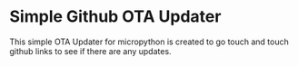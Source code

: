 # Simple Github OTA Updater
This simple OTA Updater for micropython is created to go touch and touch github links to see if there are any updates.
